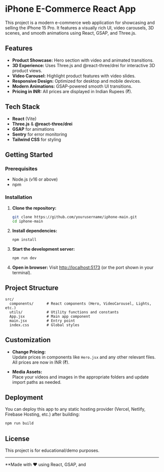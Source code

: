 # iPhone E-Commerce React App

This project is a modern e-commerce web application for showcasing and selling the iPhone 15 Pro. It features a visually rich UI, video carousels, 3D scenes, and smooth animations using React, GSAP, and Three.js.

## Features

- **Product Showcase:** Hero section with video and animated transitions.
- **3D Experience:** Uses Three.js and @react-three/drei for interactive 3D product views.
- **Video Carousel:** Highlight product features with video slides.
- **Responsive Design:** Optimized for desktop and mobile devices.
- **Modern Animations:** GSAP-powered smooth UI transitions.
- **Pricing in INR:** All prices are displayed in Indian Rupees (₹).

## Tech Stack

- **React** (Vite)
- **Three.js** & **@react-three/drei**
- **GSAP** for animations
- **Sentry** for error monitoring
- **Tailwind CSS** for styling

## Getting Started

### Prerequisites

- Node.js (v16 or above)
- npm

### Installation

1. **Clone the repository:**
   ```bash
   git clone https://github.com/yourusername/iphone-main.git
   cd iphone-main
   ```

2. **Install dependencies:**
   ```bash
   npm install
   ```

3. **Start the development server:**
   ```bash
   npm run dev
   ```

4. **Open in browser:**
   Visit [http://localhost:5173](http://localhost:5173) (or the port shown in your terminal).

## Project Structure

```
src/
  components/      # React components (Hero, VideoCarousel, Lights, etc.)
  utils/           # Utility functions and constants
  App.jsx          # Main app component
  main.jsx         # Entry point
  index.css        # Global styles
```

## Customization

- **Change Pricing:**  
  Update prices in components like `Hero.jsx` and any other relevant files. All prices are now in INR (₹).

- **Media Assets:**  
  Place your videos and images in the appropriate folders and update import paths as needed.

## Deployment

You can deploy this app to any static hosting provider (Vercel, Netlify, Firebase Hosting, etc.) after building:

```bash
npm run build
```

## License

This project is for educational/demo purposes.

---

**Made with ❤️ using React, GSAP, and
